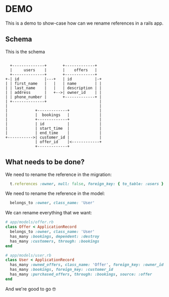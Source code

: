 # DEMO

This is a demo to show-case how can we rename references in a rails app.

## Schema
This is the schema

```

  +--------------+       +-------------+
  |     users    |       |    offers   |
  +--------------+       +-------------+
+-| id           |---+   | id          |-+
| | first_name   |   |   | name        | |
| | last_name    |   |   | description | |
| | address      |   +-->| owner_id    | |
| | phone_number |       +-------------+ |
| +--------------+                       |
|                                        |
|            +-------------+             |
|            |  bookings   |             |
|            +-------------+             |
|            | id          |             |
|            | start_time  |             |
|            | end_time    |             |
+----------->| customer_id |             |
             | offer_id    |<------------+
             +-------------+

```

## What needs to be done?

We need to rename the reference in the migration:
```ruby
  t.references :owner, null: false, foreign_key: { to_table: :users }
```

We need to rename the reference in the model:
```ruby
  belongs_to :owner, class_name: 'User'
```

We can rename everything that we want:

```ruby
# app/models/offer.rb
class Offer < ApplicationRecord
  belongs_to :owner, class_name: 'User'
  has_many :bookings, dependent: :destroy
  has_many :customers, through: :bookings
end


```

```ruby
# app/models/user.rb
class User < ApplicationRecord
  has_many :owned_offers, class_name: 'Offer', foreign_key: :owner_id
  has_many :bookings, foreign_key: :customer_id
  has_many :purchased_offers, through: :bookings, source: :offer
end
```

And we're good to go 🤓